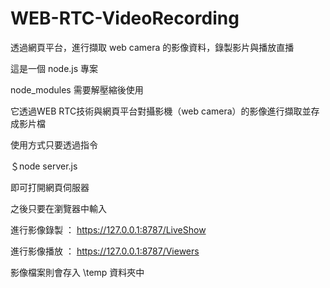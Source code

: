 # WEB-RTC-VideoRecording

透過網頁平台，進行擷取 web camera 的影像資料，錄製影片與播放直播

這是一個 node.js 專案

node_modules 需要解壓縮後使用

它透過WEB RTC技術與網頁平台對攝影機（web camera）的影像進行擷取並存成影片檔

使用方式只要透過指令

  ＄node server.js 
  
即可打開網頁伺服器

之後只要在瀏覽器中輸入

進行影像錄製 ： https://127.0.0.1:8787/LiveShow 

進行影像播放 ： https://127.0.0.1:8787/Viewers 

影像檔案則會存入 \temp 資料夾中
